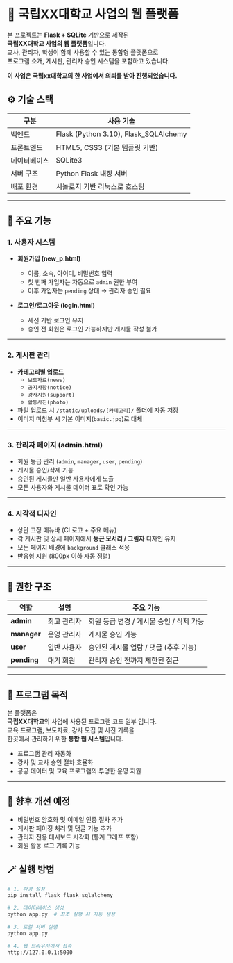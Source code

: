# 🌱 국립XX대학교 사업의 웹 플랫폼

본 프로젝트는 **Flask + SQLite** 기반으로 제작된  
**국립XX대학교 사업의 웹 플랫폼**입니다.  
교사, 관리자, 학생이 함께 사용할 수 있는 통합형 플랫폼으로  
프로그램 소개, 게시판, 관리자 승인 시스템을 포함하고 있습니다.

**이 사업은 국립xx대학교의 한 사업에서 의뢰를 받아 진행되었습니다.**

## ⚙️ 기술 스택

| 구분 | 사용 기술 |
|------|------------|
| 백엔드 | Flask (Python 3.10), Flask_SQLAlchemy |
| 프론트엔드 | HTML5, CSS3 (기본 템플릿 기반) |
| 데이터베이스 | SQLite3 |
| 서버 구조 | Python Flask 내장 서버 |
| 배포 환경 | 시놀로지 기반 리눅스로 호스팅 |

---

## 🧩 주요 기능

### 1. 사용자 시스템
- **회원가입 (new_p.html)**  
  - 이름, 소속, 아이디, 비밀번호 입력  
  - 첫 번째 가입자는 자동으로 `admin` 권한 부여  
  - 이후 가입자는 `pending` 상태 → 관리자 승인 필요  

- **로그인/로그아웃 (login.html)**  
  - 세션 기반 로그인 유지  
  - 승인 전 회원은 로그인 가능하지만 게시물 작성 불가  

---

### 2. 게시판 관리
- **카테고리별 업로드**  
  - `보도자료(news)`  
  - `공지사항(notice)`  
  - `강사지원(support)`  
  - `활동사진(photo)`  
- 파일 업로드 시 `/static/uploads/[카테고리]/` 폴더에 자동 저장  
- 이미지 미첨부 시 기본 이미지(`basic.jpg`)로 대체  

---

### 3. 관리자 페이지 (admin.html)
- 회원 등급 관리 (`admin`, `manager`, `user`, `pending`)
- 게시물 승인/삭제 기능
- 승인된 게시물만 일반 사용자에게 노출
- 모든 사용자와 게시물 데이터 표로 확인 가능

---

### 4. 시각적 디자인
- 상단 고정 메뉴바 (CI 로고 + 주요 메뉴)
- 각 게시판 및 상세 페이지에서 **둥근 모서리 / 그림자** 디자인 유지
- 모든 페이지 배경에 `background` 클래스 적용
- 반응형 지원 (800px 이하 자동 정렬)

---

## 🔐 권한 구조

| 역할 | 설명 | 주요 기능 |
|------|------|------------|
| **admin** | 최고 관리자 | 회원 등급 변경 / 게시물 승인 / 삭제 가능 |
| **manager** | 운영 관리자 | 게시물 승인 가능 |
| **user** | 일반 사용자 | 승인된 게시물 열람 / 댓글 (추후 기능) |
| **pending** | 대기 회원 | 관리자 승인 전까지 제한된 접근 |

---

## 🧠 프로그램 목적

본 플랫폼은  
**국립XX대학교**의 사업에 사용된 프로그램 코드 일부 입니다.  
교육 프로그램, 보도자료, 강사 모집 및 사진 기록을  
한곳에서 관리하기 위한 **통합 웹 시스템**입니다.

- 프로그램 관리 자동화  
- 강사 및 교사 승인 절차 효율화  
- 공공 데이터 및 교육 프로그램의 투명한 운영 지원

---

## 🧩 향후 개선 예정

- 비밀번호 암호화 및 이메일 인증 절차 추가  
- 게시판 페이징 처리 및 댓글 기능 추가  
- 관리자 전용 대시보드 시각화 (통계 그래프 포함)  
- 회원 활동 로그 기록 기능



## 🪄 실행 방법

```bash
# 1. 환경 설정
pip install flask flask_sqlalchemy

# 2. 데이터베이스 생성
python app.py  # 최초 실행 시 자동 생성

# 3. 로컬 서버 실행
python app.py

# 4. 웹 브라우저에서 접속
http://127.0.0.1:5000
